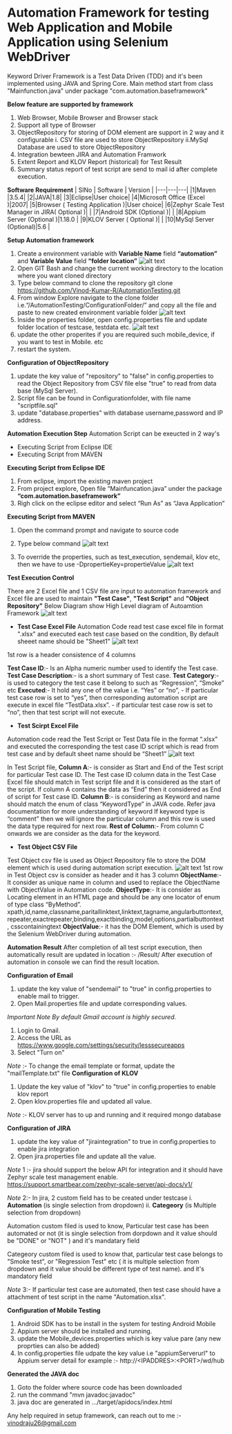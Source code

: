 # Automation Framework for testing Web Application and Mobile Application using Selenium WebDriver 
Keyword Driver Framework is a Test Data Driven (TDD) and it's been implemented using JAVA and Spring Core.
Main method start from class "Mainfunction.java" under package "com.automation.baseframework"

**Below feature are supported by framework**
 1. Web Browser, Mobile Browser and Browser stack
 2. Support all type of Browser
 3. ObjectRepository for storing of DOM element are support in 2 way and it configurable 
    i. CSV file are used to store ObjectRepository
    ii.MySql Database are used to store ObjectRepository
 4. Integration bewteen JIRA and Automation Framwork
 5. Extent Report and KLOV Report (historical) for Test Result
 6. Summary status report of test script are send to mail id after complete execution. 

**Software Requirement**
|   SlNo |   Software | Version |
|---|---|---|
|1|Maven |3.5.4|
|2|JAVA|1.8|
|3|Eclipse|User choice|
|4|Microsoft Office (Excel )|2007|
|5|Browser ( Testing Application )|User choice|
|6|Zephyr Scale Test Manager  in JIRA( Optional )| |
|7|Android SDK  (Optional )| |
|8|Appium Server (Optional )|1.18.0 |
|9|KLOV Server ( Optional )| |
|10|MySql Server (Optional)|5.6 |

**Setup Automation framework**
1. Create a environment variable with **Variable Name** field **“automation”** and **Variable Value** field **“folder location”**
![alt text](https://github.com/Vinod-Kumar-R/AutomationTesting/blob/master/ConfigurationFolder/images/environment.JPG?raw=true)
2. Open GIT Bash and change the current working directory to the location where you want cloned directory
3. Type below command to clone the repository
git clone https://github.com/Vinod-Kumar-R/AutomationTesting.git
4. From window Explore navigate to the clone folder i.e.“<clone folder>/AutomationTesting/ConfigurationFolder/” and copy all the file and paste to new created environment variable folder
![alt text](https://github.com/Vinod-Kumar-R/AutomationTesting/blob/master/ConfigurationFolder/images/folder.JPG?raw=true)
5.  Inside the properties folder, open config.properties file and update folder location of testcase, testdata etc.
![alt text](https://github.com/Vinod-Kumar-R/AutomationTesting/blob/master/ConfigurationFolder/images/config.JPG?raw=true)
6. update the other properites if you are required such mobile_device, if you want to test in Mobile. etc
7. restart the system.

**Configuration of ObjectRepository**
1. update the key value of "repository" to "false" in config.properties to read the Object Repository from CSV file else "true" to read from data base (MySql Server).
2. Script file can be found in Configurationfolder, with file name "scriptfile.sql"
3. update "database.properties" with database username,password and IP address.

**Automation Execution Step**
Automation Script can be exeucted in 2 way's 
- Executing Script from Eclipse IDE
- Executing Script from MAVEN

**Executing Script from Eclipse IDE**
1. From eclipse, import the existing maven project
2. From project explore,  Open file “Mainfuncation.java” under the package **“com.automation.baseframework”**
3. Righ click on the eclipse editor and select  “Run As” as “Java Application”

**Executing Script from MAVEN**
1. Open the command prompt and navigate to source code
2. Type below command 
![alt text](https://github.com/Vinod-Kumar-R/AutomationTesting/blob/master/ConfigurationFolder/images/mvnstart.JPG?raw=true)

3. To override the properties, such as test_execution, sendemail, klov etc, then we have to use -DpropertieKey=propertieValue
![alt text](https://github.com/Vinod-Kumar-R/AutomationTesting/blob/master/ConfigurationFolder/images/mvnstartparameter.JPG?raw=true)

**Test Execution Control**

There are 2 Excel file and 1 CSV file are input to automation framework and Excel file are used to maintain **"Test Case"**, **"Test Script"** and **"Object Repository"**
Below Diagram show High Level diagram of Autoamtion Framework
![alt text](https://github.com/Vinod-Kumar-R/AutomationTesting/blob/master/ConfigurationFolder/images/FrameworkDiagram.jpg?raw=true)

- **Test Case Excel File**
Automation Code read test case excel file in format ".xlsx" and executed each test case based on the condition, By default sheeet name should be "Sheet1"
![alt text](https://github.com/Vinod-Kumar-R/AutomationTesting/blob/master/ConfigurationFolder/images/Testcase.JPG?raw=true)

1st row is a header consistence of 4 columns

**Test Case ID**:- Is an Alpha numeric number used to identify the Test case. 
**Test Case Description**:- is a short summary of Test case. 
**Test Category**:- is used to category the test case it belong to such as “Regression”, “Smoke” etc 
**Executed**:- It hold any one of the value i.e. “Yes” or “no”,
    - If particular test case row is set to “yes”, then corresponding automation script are execute in excel file “TestData.xlsx”.
    - if particular test case row is set to “no”, then that test script will not execute.

- **Test Scirpt Excel File**

Automation code read the Test Script or Test Data file in the format “.xlsx” and executed the corresponding the test case ID script which is read from test case and by default sheet name should be “Sheet1”
![alt text](https://github.com/Vinod-Kumar-R/AutomationTesting/blob/master/ConfigurationFolder/images/testscript.JPG?raw=true)

In Test Script file, 
**Column A**:- is consider as Start and End of the Test script for particular Test case ID. The Test case ID column data in the Test Case Excel file should match in Test script file and it is considered as the start of the script. If column A contains the data as “End” then it considered as End of script for Test case ID.
**Column B**:- is considering as Keyword and name should match the enum of class “KeywordType” in JAVA code. Refer java documentation for more understanding of keyword
If keyword type is “comment” then we will ignore the particular column and this row is used the data type required for next row.
**Rest of Column**:- From column C onwards we are consider as the data for the keyword. 

- **Test Object CSV File**

Test Object csv file is used as Object Repository file to store the DOM element which is used during automation script execution.
![alt text](https://github.com/Vinod-Kumar-R/AutomationTesting/blob/master/ConfigurationFolder/images/testobject.JPG?raw=true)
1st row in Test Object csv is consider as header and it has 3 column
**ObjectName**:-  It consider as unique name in column and used to replace the ObjectName with ObjectValue in  Automation code.
**ObjectType**:- It is consider as Locating element in an HTML page and should be any one locator of enum  of type class “ByMethod”.
xpath,id,name,classname,paritallinktext,linktext,tagname,angularbuttontext,repeater,exactrepeater,binding,exactbinding,model,options,partialbuttontext, csscontainingtext
**ObjectValue**:- it has the DOM Element, which is used by the Selenium WebDriver during automation.

**Automation Result**
After completion of all test script execution, then automatically result are updated in location :-  <Environmentvarialbe>/Result/
After execution of automation in console we can find the result location. 

**Configuration of Email**
1. update the key value of "sendemail" to "true" in config.properties to enable mail to trigger.
2. Open Mail.properties file and update corresponding values.

*Important Note By default Gmail account is highly secured.*
1. Login to Gmail.
2. Access the URL as https://www.google.com/settings/security/lesssecureapps
3. Select "Turn on"

*Note* :- To change the email template or format, update the "mailTemplate.txt" file 
**Configuration of KLOV**
1. Update the key value of "klov" to "true" in config.properties to enable klov report
2. Open klov.properties file and updated all value.

*Note* :- KLOV server has to up and running and it required mongo database

**Configuration of JIRA**
1. update the key value of "jiraintegration" to true in config.properties to enable jira integration
2. Open jira.properties file and update all the value.

*Note* 1 :- jira should support the below API for integration and it should have Zephyr scale test management enable.
https://support.smartbear.com/zephyr-scale-server/api-docs/v1/

*Note* 2:- In jira, 2 custom field has to be created under testcase 
      i. **Automation**  (is single selection from dropdown)
     ii. **Categeory**   (is Multiple selection from dropdown)

Automation custom filed is used to know, Particular test case has been automated or not (it is single selection from dorpdown and it value should be "DONE" or "NOT" ) and it's mandatary field

Categeory custom filed is used to know that, particular test case belongs to "Smoke test", or "Regression Test" etc ( it is multiple selection from dropdown and it value should be different type of test name). and it's mandatory field

*Note* 3:- If particular test case are automated, then test case should have a attachment of test script in the name "Automation.xlsx".
 
**Configuration of Mobile Testing**
1. Android SDK has to be install in the system for testing Android Mobile 
2. Appium server should be installed and running. 
3. update the Mobile_devices.properties which is key value pare (any new proprties can also be added)
4. In config.properties file udpate the key value i.e "appiumServerurl" to Appium server detail for example :- http://&lt;IPADDRES&gt;:&lt;PORT&gt;/wd/hub
 
**Generated the JAVA doc** 
1. Goto the folder where source code has been downloaded
2. run the command  "mvn javadoc:javadoc"
3. java doc are generated in .../target/apidocs/index.html

Any help required in setup framework, can reach out to me :- vinodraju26@gmail.com
